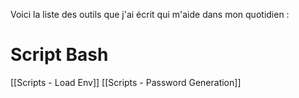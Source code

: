 Voici la liste des outils que j'ai écrit qui m'aide dans mon quotidien :

# Script Bash

[[Scripts - Load Env]]
[[Scripts - Password Generation]]